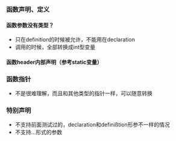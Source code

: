 ### 函数声明、定义
#### 函数参数没有类型？
- 只在definition的时候被允许，不能用在declaration
- 调用的时候，全部转换成int型变量
#### 函数header内部声明（参考static变量）
### 函数指针
- 不是很难理解，而且和其他类型的指针一样，可以随意转换
### 特别声明
- 不支持前面测试过的，declaration和definißtion形参不一样的情况
- 不支持...形式的参数